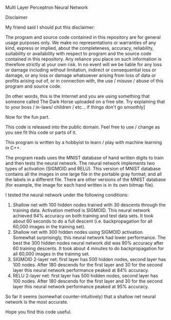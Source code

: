 Multi Layer Perceptron Neural Network

Disclaimer

My friend said I should put this disclaimer:

The program and source code contained in this repository are for general usage purposes only. We make no representations or warranties of any kind, express or implied, about the completeness, accuracy, reliability, suitability or availability with respect to program and the source code contained in this repository. Any reliance you place on such information is therefore strictly at your own risk. In no event will we be liable for any loss or damage including without limitation, indirect or consequential loss or damage, or any loss or damage whatsoever arising from loss of data or profits arising out of, or in connection with, the use / misuse / abuse of this program and source code.

[In other words, this is the Internet and you are using something that someone called The Dark Horse uploaded on a free site. Try explaining that to your boss / in-laws/ children / etc... if things don't go smoothly]

Now for the fun part.

This code is released into the public domain. Feel free to use / change as you see fit this code or parts of it.

This program is written by a hobbyist to learn / play with machine learning in C++.

The program reads uses the MNIST database of hand written digits to train and then tests the neural network.
The neural network implements two types of activation (SIGMOID and RELU).
This version of MNIST database contains all the images in one large file in the portable gray format; and all the labels in a different file.
There are other versions of the MNIST database (for example, the image for each hand written is in its own bitmap file).

I tested the neural network under the following conditions:
1. Shallow net with 100 hidden nodes trained with 30 descents through the training data. Activation method is SIGMOID. This neural network achieved 94% accuracy on both training and test data sets. It took about 60 seconds to do a full descent (i.e. backpropagation for all 60,000 images in the training set).
2. Shallow net with 300 hidden nodes using SIGMOID activation. Somewhat surprisingly, this neural network had lower performance. The best the 300 hidden nodes neural network did was 90% accuracy after 60 training descents. It took about 4 minutes to do backpropagation for all 60,000 images in the training set.
3. SIGMOID 2-layer net: first layer has 500 hidden nodes, second layer has 100 nodes. After 180 descends for the first layer and 30 for the second layer this neural network performance peaked at 84% accuracy.
4. RELU 2-layer net: first layer has 500 hidden nodes, second layer has 100 nodes. After 180 descends for the first layer and 30 for the second layer this neural network performance peaked at 95% accuracy.

So far it seems (somewhat counter-intuitively) that a shallow net neural network is the most accurate.

Hope you find this code useful.

